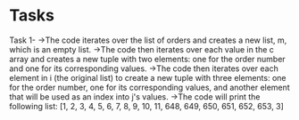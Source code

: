 # Tasks

Task 1-
->The code iterates over the list of orders and creates a new list, m, which is an empty list.
->The code then iterates over each value in the c array and creates a new tuple with two elements: one for the order number and one for its corresponding values.
->The code then iterates over each element in i (the original list) to create a new tuple with three elements: one for the order number, one for its corresponding values, and another element that will be used as an index into j's values.
->The code will print the following list: [1, 2, 3, 4, 5, 6, 7, 8, 9, 10, 11, 648, 649, 650, 651, 652, 653, 3]
